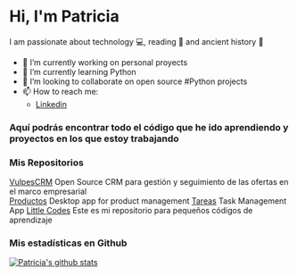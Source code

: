 # Hi, I'm Patricia

I am passionate about technology :computer:, reading :book: and ancient history :european_castle:

- 🔭 I’m currently working on personal proyects
- 🌱 I’m currently learning Python
- 👯 I’m looking to collaborate on open source #Python projects
- 📫 How to reach me:
    - [Linkedin](https://www.linkedin.com/in/patricia-canadas)
  

### Aquí podrás encontrar todo el código que he ido aprendiendo y proyectos en los que estoy trabajando

### Mis Repositorios

[VulpesCRM](https://github.com/pcanadas/VulpesCRM.git) Open Source CRM para gestión y seguimiento de las ofertas en el marco empresarial <br>
[Productos](https://github.com/pcanadas/productos.git) Desktop app for product management
[Tareas](https://github.com/pcanadas/tareas.git) Task Management App
[Little Codes](https://github.com/pcanadas/little_codes.git) Este es mi repositorio para pequeños códigos de aprendizaje

### Mis estadísticas en Github
[![Patricia's github stats](https://github-readme-stats.vercel.app/api?username=pcanadas&show_icons=true&theme=darcula)](https://github.com/pcanadas/github-readme-stats)



<!--
**pcanadas/pcanadas** is a ✨ _special_ ✨ repository because its `README.md` (this file) appears on your GitHub profile.

Here are some ideas to get you started:

- 🔭 I’m currently working on ...
- 🌱 I’m currently learning ...
- 👯 I’m looking to collaborate on ...
- 🤔 I’m looking for help with ...
- 💬 Ask me about ...
- 📫 How to reach me: ...
- 😄 Pronouns: ...
- ⚡ Fun fact: ...
-->
